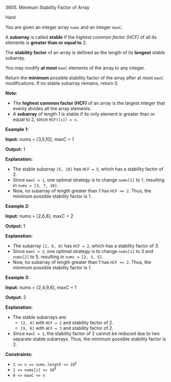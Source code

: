 3605\. Minimum Stability Factor of Array

Hard

You are given an integer array `nums` and an integer `maxC`.

A **subarray** is called **stable** if the _highest common factor (HCF)_ of all its elements is **greater than or equal to** 2.

The **stability factor** of an array is defined as the length of its **longest** stable subarray.

You may modify **at most** `maxC` elements of the array to any integer.

Return the **minimum** possible stability factor of the array after at most `maxC` modifications. If no stable subarray remains, return 0.

**Note:**

*   The **highest common factor (HCF)** of an array is the largest integer that evenly divides all the array elements.
*   A **subarray** of length 1 is stable if its only element is greater than or equal to 2, since `HCF([x]) = x`.

**Example 1:**

**Input:** nums = [3,5,10], maxC = 1

**Output:** 1

**Explanation:**

*   The stable subarray `[5, 10]` has `HCF = 5`, which has a stability factor of 2.
*   Since `maxC = 1`, one optimal strategy is to change `nums[1]` to `7`, resulting in `nums = [3, 7, 10]`.
*   Now, no subarray of length greater than 1 has `HCF >= 2`. Thus, the minimum possible stability factor is 1.

**Example 2:**

**Input:** nums = [2,6,8], maxC = 2

**Output:** 1

**Explanation:**

*   The subarray `[2, 6, 8]` has `HCF = 2`, which has a stability factor of 3.
*   Since `maxC = 2`, one optimal strategy is to change `nums[1]` to 3 and `nums[2]` to 5, resulting in `nums = [2, 3, 5]`.
*   Now, no subarray of length greater than 1 has `HCF >= 2`. Thus, the minimum possible stability factor is 1.

**Example 3:**

**Input:** nums = [2,4,9,6], maxC = 1

**Output:** 2

**Explanation:**

*   The stable subarrays are:
    *   `[2, 4]` with `HCF = 2` and stability factor of 2.
    *   `[9, 6]` with `HCF = 3` and stability factor of 2.
*   Since `maxC = 1`, the stability factor of 2 cannot be reduced due to two separate stable subarrays. Thus, the minimum possible stability factor is 2.

**Constraints:**

*   <code>1 <= n == nums.length <= 10<sup>5</sup></code>
*   <code>1 <= nums[i] <= 10<sup>9</sup></code>
*   `0 <= maxC <= n`